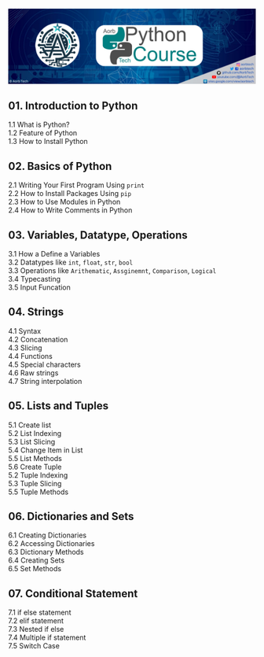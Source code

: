 ![Python Course](PythonCourse.png)

## 01. Introduction to Python
1.1 What is Python? </br>
1.2 Feature of Python </br>
1.3 How to Install Python </br>

## 02. Basics of Python 
2.1 Writing Your First Program Using `print` </br>
2.2 How to Install Packages Using `pip` </br>
2.3 How to Use Modules in Python </br>
2.4 How to Write Comments in Python </br>

## 03. Variables, Datatype, Operations
3.1 How a Define a  Variables </br>
3.2 Datatypes like `int`, `float`, `str`, `bool` </br>
3.3 Operations like `Arithematic`, `Assginemnt`, `Comparison`, `Logical` </br>
3.4 Typecasting </br>
3.5 Input Funcation </br>

## 04. Strings
4.1 Syntax </br>
4.2 Concatenation </br>
4.3 Slicing </br>
4.4 Functions </br>
4.5 Special characters </br>
4.6 Raw strings </br>
4.7 String interpolation </br>

## 05. Lists and Tuples
5.1 Create list </br>
5.2 List Indexing </br>
5.3 List Slicing </br>
5.4 Change Item in List </br>
5.5 List Methods </br>
5.6 Create Tuple </br>
5.2 Tuple Indexing </br>
5.3 Tuple Slicing </br>
5.5 Tuple Methods </br>

## 06. Dictionaries and Sets
6.1 Creating Dictionaries </br>
6.2 Accessing Dictionaries </br>
6.3 Dictionary Methods </br>
6.4 Creating Sets </br>
6.5 Set Methods </br>

## 07. Conditional Statement
7.1 if else statement </br>
7.2 elif statement </br>
7.3 Nested if else  </br>
7.4 Multiple if statement </br>
7.5 Switch Case </br>

